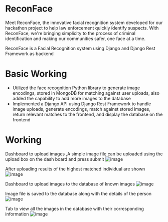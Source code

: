 # ReconFace

Meet ReconFace, the innovative facial recognition system developed for our hackathon project to help law enforcement quickly identify suspects. With ReconFace, we're bringing simplicity to the process of criminal identification and making our communities safer, one face at a time.

ReconFace is a Facial Recognition system using Django and Django Rest Framework as backend

# Basic Working 

- Utilized the face recognition Python library to generate image encodings, stored in MongoDB for matching against
user uploads, also added the capability to add more images to the database
- Implemented a Django API using Django Rest Framework to handle image uploads, generate encodings, match
against stored images, return relevant matches to the frontend, and display the database on the frontend

# Working

Dashboard to upload images ,A simple image file can be uploaded using the upload box on the dash board and press submit
![image](https://user-images.githubusercontent.com/72181610/227723745-e0a9a5e5-0531-4a7e-bc4d-d790788d4fdc.png)

After uploading results of the highest matched individual are shown 
![image](https://user-images.githubusercontent.com/72181610/227723763-996083fa-328e-4dcd-97ea-2b5ab92eee56.png)

Dashboard to upload images to the database of known images
![image](https://user-images.githubusercontent.com/72181610/227723791-776754e0-00a7-4636-aeac-6cd4580caa43.png)

Image file is saved to the database along with the details of the person 
![image](https://user-images.githubusercontent.com/72181610/227723800-82f4e339-357a-4dde-8334-4c5867e0190c.png)

Tab to view all the images in the database with their corresponding information
![image](https://user-images.githubusercontent.com/72181610/227723839-b9f28f91-f772-4aa9-9995-b4b32c211d0d.png)

